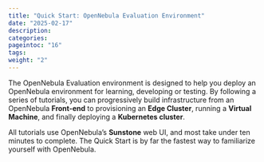 ```yaml
---
title: "Quick Start: OpenNebula Evaluation Environment"
date: "2025-02-17"
description:
categories:
pageintoc: "16"
tags:
weight: "2"
---
```


<a id="quick-start"></a>

<a id="qs"></a>

<!--# Quick Start: OpenNebula Evaluation Environment [formerly Quick Start] -->

The OpenNebula Evaluation environment is designed to help you deploy an OpenNebula environment for learning, developing or testing. By following a series of tutorials, you can progressively build infrastructure from an OpenNebula **Front-end** to provisioning an **Edge Cluster**, running a **Virtual Machine**, and finally deploying a **Kubernetes cluster**.

All tutorials use OpenNebula’s **Sunstone** web UI, and most take under ten minutes to complete. The Quick Start is by far the fastest way to familiarize yourself with OpenNebula.











































